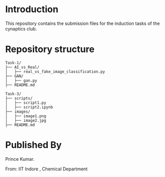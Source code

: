 # Introduction
This repository contains the submission files for the induction tasks of the cynaptics club.

# Repository structure
```plaintext
Task-1/
├── AI_vs_Real/
│   ├── real_vs_fake_image_classification.py
├── GAN/
│   ├── gan.py
├── README.md
```

```plaintext
Task-3/
├── scripts/
│   ├── script1.py
│   ├── script2.ipynb
├── images/
│   ├── image1.png
│   ├── image2.jpg
├── README.md
```

# Published By
Prince Kumar.

From: IIT Indore , Chemical Department